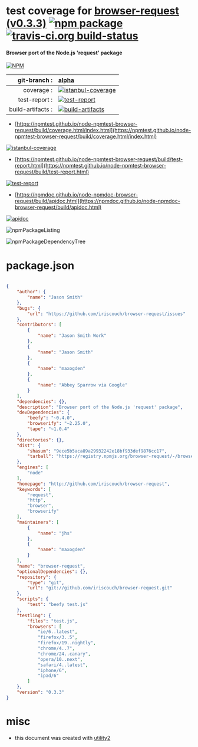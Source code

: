 # test coverage for  [browser-request (v0.3.3)](http://github.com/iriscouch/browser-request)  [![npm package](https://img.shields.io/npm/v/npmtest-browser-request.svg?style=flat-square)](https://www.npmjs.org/package/npmtest-browser-request) [![travis-ci.org build-status](https://api.travis-ci.org/npmtest/node-npmtest-browser-request.svg)](https://travis-ci.org/npmtest/node-npmtest-browser-request)
#### Browser port of the Node.js 'request' package

[![NPM](https://nodei.co/npm/browser-request.png?downloads=true&downloadRank=true&stars=true)](https://www.npmjs.com/package/browser-request)

| git-branch : | [alpha](https://github.com/npmtest/node-npmtest-browser-request/tree/alpha)|
|--:|:--|
| coverage : | [![istanbul-coverage](https://npmtest.github.io/node-npmtest-browser-request/build/coverage.badge.svg)](https://npmtest.github.io/node-npmtest-browser-request/build/coverage.html/index.html)|
| test-report : | [![test-report](https://npmtest.github.io/node-npmtest-browser-request/build/test-report.badge.svg)](https://npmtest.github.io/node-npmtest-browser-request/build/test-report.html)|
| build-artifacts : | [![build-artifacts](https://npmtest.github.io/node-npmtest-browser-request/glyphicons_144_folder_open.png)](https://github.com/npmtest/node-npmtest-browser-request/tree/gh-pages/build)|

- [https://npmtest.github.io/node-npmtest-browser-request/build/coverage.html/index.html](https://npmtest.github.io/node-npmtest-browser-request/build/coverage.html/index.html)

[![istanbul-coverage](https://npmtest.github.io/node-npmtest-browser-request/build/screenCapture.buildCi.browser.%252Ftmp%252Fbuild%252Fcoverage.lib.html.png)](https://npmtest.github.io/node-npmtest-browser-request/build/coverage.html/index.html)

- [https://npmtest.github.io/node-npmtest-browser-request/build/test-report.html](https://npmtest.github.io/node-npmtest-browser-request/build/test-report.html)

[![test-report](https://npmtest.github.io/node-npmtest-browser-request/build/screenCapture.buildCi.browser.%252Ftmp%252Fbuild%252Ftest-report.html.png)](https://npmtest.github.io/node-npmtest-browser-request/build/test-report.html)

- [https://npmdoc.github.io/node-npmdoc-browser-request/build/apidoc.html](https://npmdoc.github.io/node-npmdoc-browser-request/build/apidoc.html)

[![apidoc](https://npmdoc.github.io/node-npmdoc-browser-request/build/screenCapture.buildCi.browser.%252Ftmp%252Fbuild%252Fapidoc.html.png)](https://npmdoc.github.io/node-npmdoc-browser-request/build/apidoc.html)

![npmPackageListing](https://npmtest.github.io/node-npmtest-browser-request/build/screenCapture.npmPackageListing.svg)

![npmPackageDependencyTree](https://npmtest.github.io/node-npmtest-browser-request/build/screenCapture.npmPackageDependencyTree.svg)



# package.json

```json

{
    "author": {
        "name": "Jason Smith"
    },
    "bugs": {
        "url": "https://github.com/iriscouch/browser-request/issues"
    },
    "contributors": [
        {
            "name": "Jason Smith Work"
        },
        {
            "name": "Jason Smith"
        },
        {
            "name": "maxogden"
        },
        {
            "name": "Abbey Sparrow via Google"
        }
    ],
    "dependencies": {},
    "description": "Browser port of the Node.js 'request' package",
    "devDependencies": {
        "beefy": "~0.4.0",
        "browserify": "~2.25.0",
        "tape": "~1.0.4"
    },
    "directories": {},
    "dist": {
        "shasum": "9ece5b5aca89a29932242e18bf933def9876cc17",
        "tarball": "https://registry.npmjs.org/browser-request/-/browser-request-0.3.3.tgz"
    },
    "engines": [
        "node"
    ],
    "homepage": "http://github.com/iriscouch/browser-request",
    "keywords": [
        "request",
        "http",
        "browser",
        "browserify"
    ],
    "maintainers": [
        {
            "name": "jhs"
        },
        {
            "name": "maxogden"
        }
    ],
    "name": "browser-request",
    "optionalDependencies": {},
    "repository": {
        "type": "git",
        "url": "git://github.com/iriscouch/browser-request.git"
    },
    "scripts": {
        "test": "beefy test.js"
    },
    "testling": {
        "files": "test.js",
        "browsers": [
            "ie/6..latest",
            "firefox/3..5",
            "firefox/19..nightly",
            "chrome/4..7",
            "chrome/24..canary",
            "opera/10..next",
            "safari/4..latest",
            "iphone/6",
            "ipad/6"
        ]
    },
    "version": "0.3.3"
}
```



# misc
- this document was created with [utility2](https://github.com/kaizhu256/node-utility2)
